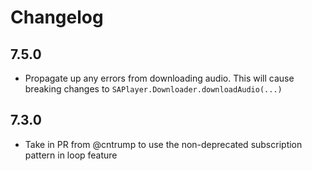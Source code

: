 #  Changelog

## 7.5.0

- Propagate up any errors from downloading audio. This will cause breaking changes to `SAPlayer.Downloader.downloadAudio(...)`

## 7.3.0

- Take in PR from @cntrump to use the non-deprecated subscription pattern in loop feature

